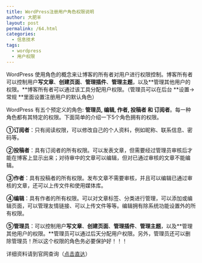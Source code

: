 ```yaml
---
title: WordPress注册用户角色权限说明
author: 大肥羊
layout: post
permalink: /64.html
categories:
  - 信息技术
tags:
  - wordpress
  - 用户权限
---
```

WordPress 使用角色的概念来让博客的所有者对用户进行权限控制。博客所有者可以控制用户**写文章**、**创建页面**、**管理插件**、**管理主题**，以及**管理其他用户的权限。**博客所有者可以通过该工具分配用户权限。（管理员可以在后台 **设置→常规 **里面设置注册用户的默认角色）

WordPress 有五个预定义的角色: **管理员, 编辑, 作者, 投稿者 和 订阅者**。每一种角色都有其特定的权限。下面简单的介绍一下5个角色拥有的权限。  


  
**①订阅者**：只有阅读权限，可以修改自己的个人资料，例如昵称、联系信息、密码等。

**②投稿者**：具有订阅者的所有权限。可以发表文章，但需要经过管理员审核后才能在博客上显示出来；对待审中的文章可以编辑，但对已通过审核的文章不能编辑。

**③作者**：具有投稿者的所有权限。发布文章不需要审核，并且可以编辑已通过审核的文章，还可以上传文件和使用媒体库。

**④编辑**：具有作者的所有权限。可以对文章标签、分类进行管理，可以添加或编辑页面，可以管理友情链接、可以上传文件等等。编辑拥有除系统功能设置外的所有权限。

**⑤管理员**：可以控制用户**写文章**、**创建页面**、**管理插件**、**管理主题**，以及**管理其他用户的权限。**管理员可以通过后天分配用户权限。另外，管理员还可以删除管理员！所以这个权限的角色务必要保护好！！！

详细资料请到官网查询（<a rel="external nofollow" href="http://codex.wordpress.org/zh-cn:%E7%94%A8%E6%88%B7%E8%A7%92%E8%89%B2%E5%92%8C%E6%9D%83%E9%99%90#.E8.A7.92.E8.89.B2.E6.91.98.E8.A6.81">点击直达</a>）
